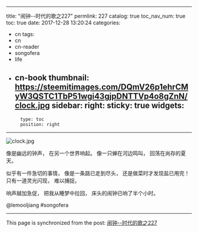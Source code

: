 
---
title: "闹钟--时代的歌之227"
permlink: 227
catalog: true
toc_nav_num: true
toc: true
date: 2017-12-28 13:20:24
categories:
- cn
tags:
- cn
- cn-reader
- songofera
- life
- cn-book
thumbnail: https://steemitimages.com/DQmV26p1ehrCMyW3QSTC1TbP51wgi43gjpDNTTVp4o8gZnN/clock.jpg
sidebar:
    right:
        sticky: true
widgets:
    -
        type: toc
        position: right
---


![clock.jpg](https://steemitimages.com/DQmV26p1ehrCMyW3QSTC1TbP51wgi43gjpDNTTVp4o8gZnN/clock.jpg)



像是幽远的钟声，
在另一个世界响起。
像一只蝉在河边鸣叫，
回荡在尚存的夏天。

似乎有一件急切的事情，
像是一条路已走到尽头，
还是做菜时才发现盐已用完！
只有一道灵光闪现，
难以捕捉。

响声越加急促，
把我从睡梦中拉回，
床头的闹钟已响了半个小时。

@lemooljiang #songofera

- - -

This page is synchronized from the post: [闹钟--时代的歌之227](https://steemit.com/@lemooljiang/227)
